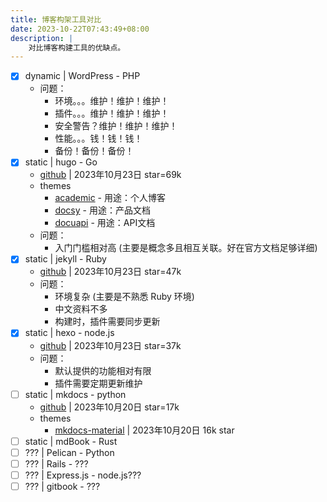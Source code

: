 ```yaml
---
title: 博客构架工具对比
date: 2023-10-22T07:43:49+08:00
description: |
    对比博客构建工具的优缺点。
---
```


+ [x] dynamic | WordPress - PHP
    + 问题：
        + 环境。。。维护！维护！维护！
        + 插件。。。维护！维护！维护！
        + 安全警告？维护！维护！维护！
        + 性能。。。钱！钱！钱！
        + 备份！备份！备份！
+ [x] static | hugo - Go
    + [github](https://github.com/gohugoio/hugo) | 2023年10月23日 star=69k
    + themes
        + [academic](https://themes.gohugo.io/themes/starter-hugo-academic/) - 用途：个人博客
        + [docsy](https://github.com/google/docsy) - 用途：产品文档
        + [docuapi](https://github.com/bep/docuapi) - 用途：API文档
    + 问题：
        + 入门门槛相对高 (主要是概念多且相互关联。好在官方文档足够详细)
+ [x] static | jekyll - Ruby 
    + [github](https://github.com/jekyll/jekyll) | 2023年10月23日 star=47k
    + 问题：
        + 环境复杂 (主要是不熟悉 Ruby 环境)
        + 中文资料不多
        + 构建时，插件需要同步更新
+ [x] static | hexo - node.js
    + [github](https://github.com/hexojs/hexo) | 2023年10月23日 star=37k
    + 问题：
        + 默认提供的功能相对有限
        + 插件需要定期更新维护
+ [ ] static | mkdocs - python
    + [github](https://github.com/mkdocs/mkdocs) | 2023年10月20日 star=17k 
    + themes
        + [mkdocs-material](https://github.com/squidfunk/mkdocs-material) | 2023年10月20日 16k star
+ [ ] static | mdBook - Rust
+ [ ] ??? | Pelican - Python
+ [ ] ??? | Rails - ???
+ [ ] ??? | Express.js - node.js???
+ [ ] ??? | gitbook - ???
